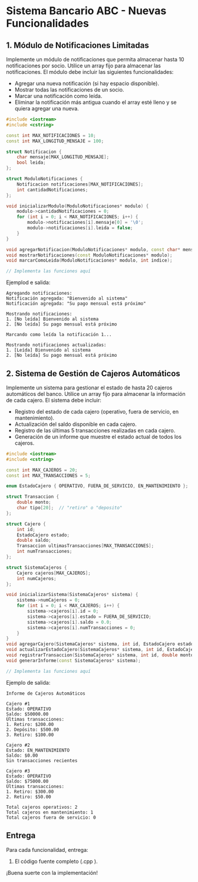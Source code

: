 # Sistema Bancario ABC - Nuevas Funcionalidades


## 1. Módulo de Notificaciones Limitadas

Implemente un módulo de notificaciones que permita almacenar hasta 10 notificaciones por socio. Utilice un array fijo para almacenar las notificaciones. El módulo debe incluir las siguientes funcionalidades:

- Agregar una nueva notificación (si hay espacio disponible).
- Mostrar todas las notificaciones de un socio.
- Marcar una notificación como leída.
- Eliminar la notificación más antigua cuando el array esté lleno y se quiera agregar una nueva.

```cpp
#include <iostream>
#include <cstring>

const int MAX_NOTIFICACIONES = 10;
const int MAX_LONGITUD_MENSAJE = 100;

struct Notificacion {
    char mensaje[MAX_LONGITUD_MENSAJE];
    bool leida;
};

struct ModuloNotificaciones {
    Notificacion notificaciones[MAX_NOTIFICACIONES];
    int cantidadNotificaciones;
};

void inicializarModulo(ModuloNotificaciones* modulo) {
    modulo->cantidadNotificaciones = 0;
    for (int i = 0; i < MAX_NOTIFICACIONES; i++) {
        modulo->notificaciones[i].mensaje[0] = '\0';
        modulo->notificaciones[i].leida = false;
    }
}

void agregarNotificacion(ModuloNotificaciones* modulo, const char* mensaje);
void mostrarNotificaciones(const ModuloNotificaciones* modulo);
void marcarComoLeida(ModuloNotificaciones* modulo, int indice);

// Implementa las funciones aquí
```
Ejemplod e salida:
```
Agregando notificaciones:
Notificación agregada: "Bienvenido al sistema"
Notificación agregada: "Su pago mensual está próximo"

Mostrando notificaciones:
1. [No leída] Bienvenido al sistema
2. [No leída] Su pago mensual está próximo

Marcando como leída la notificación 1...

Mostrando notificaciones actualizadas:
1. [Leída] Bienvenido al sistema
2. [No leída] Su pago mensual está próximo
```
## 2. Sistema de Gestión de Cajeros Automáticos

Implemente un sistema para gestionar el estado de hasta 20 cajeros automáticos del banco. Utilice un array fijo para almacenar la información de cada cajero. El sistema debe incluir:

- Registro del estado de cada cajero (operativo, fuera de servicio, en mantenimiento).
- Actualización del saldo disponible en cada cajero.
- Registro de las últimas 5 transacciones realizadas en cada cajero.
- Generación de un informe que muestre el estado actual de todos los cajeros.

```cpp
#include <iostream>
#include <cstring>

const int MAX_CAJEROS = 20;
const int MAX_TRANSACCIONES = 5;

enum EstadoCajero { OPERATIVO, FUERA_DE_SERVICIO, EN_MANTENIMIENTO };

struct Transaccion {
    double monto;
    char tipo[20];  // "retiro" o "deposito"
};

struct Cajero {
    int id;
    EstadoCajero estado;
    double saldo;
    Transaccion ultimasTransacciones[MAX_TRANSACCIONES];
    int numTransacciones;
};

struct SistemaCajeros {
    Cajero cajeros[MAX_CAJEROS];
    int numCajeros;
};

void inicializarSistema(SistemaCajeros* sistema) {
    sistema->numCajeros = 0;
    for (int i = 0; i < MAX_CAJEROS; i++) {
        sistema->cajeros[i].id = 0;
        sistema->cajeros[i].estado = FUERA_DE_SERVICIO;
        sistema->cajeros[i].saldo = 0.0;
        sistema->cajeros[i].numTransacciones = 0;
    }
}
void agregarCajero(SistemaCajeros* sistema, int id, EstadoCajero estado, double saldoInicial);
void actualizarEstadoCajero(SistemaCajeros* sistema, int id, EstadoCajero nuevoEstado);
void registrarTransaccion(SistemaCajeros* sistema, int id, double monto, const char* tipo);
void generarInforme(const SistemaCajeros* sistema);

// Implementa las funciones aquí
```
Ejemplo de salida:

```
Informe de Cajeros Automáticos

Cajero #1
Estado: OPERATIVO
Saldo: $50000.00
Últimas transacciones:
1. Retiro: $200.00
2. Depósito: $500.00
3. Retiro: $100.00

Cajero #2
Estado: EN_MANTENIMIENTO
Saldo: $0.00
Sin transacciones recientes

Cajero #3
Estado: OPERATIVO
Saldo: $75000.00
Últimas transacciones:
1. Retiro: $300.00
2. Retiro: $50.00

Total cajeros operativos: 2
Total cajeros en mantenimiento: 1
Total cajeros fuera de servicio: 0
```

## Entrega

Para cada funcionalidad, entrega:

1. El código fuente completo (.cpp ).


¡Buena suerte con la implementación!
